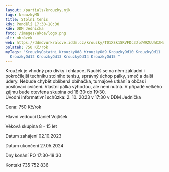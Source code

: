 ```yaml
---
layout: /partials/krouzky.njk
tags: krouzkyMD
title: Stolní tenis
kdy: Pondělí 17:30-18:30
kde: DDM Jednička
foto: /images/akce/logo.png
alt: obrázek
web: https://ddmdvurkralove.iddm.cz/krouzky/T01XSk1SRVFDc3JldW9ZUUhCZHdaR015NTUzdXNEcHdkRmlzTzF4TExxRT0=
polatek: 750 Kč/rok
myTags: "KrouzkyOstatni KrouzkyOd8 KrouzkyOd9 KrouzkyOd10 KrouzkyOd11
  KrouzkyOd12 KrouzkyOd13 KrouzkyOd14 KrouzkyOd15 "
---
```



Kroužek je vhodný pro dívky i chlapce. Naučíš se na něm základní i pokročilejší techniku stolního tenisu, správný úchop pálky, smeč a další údery. Nebude chybět oblíbená obíhačka, turnajové utkání a občas i posilovací cvičení. Vlastní pálka výhodou, ale není nutná. V případě velkého zájmu bude otevřena skupina od 18:30 do 19:30.\
Úvodní informativní schůzka: 2. 10. 2023 v 17:30 v DDM Jednička

Cena: 750 Kč/rok

Hlavní vedoucí Daniel Vojtíšek

Věková skupina 8 - 15 let

Datum zahájení 02.10.2023

Datum ukončení 27.05.2024

Dny konání PO 17:30-18:30

Kontakt 735 752 836